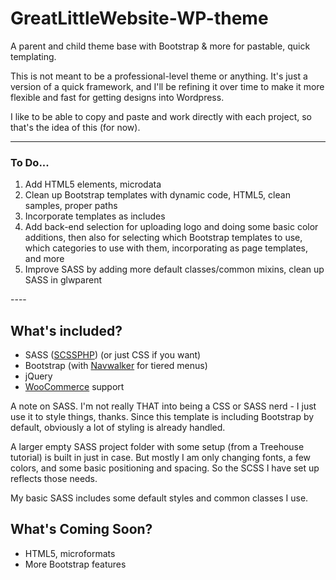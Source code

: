 GreatLittleWebsite-WP-theme
===========================

A parent and child theme base with Bootstrap &amp; more for pastable, quick templating.

This is not meant to be a professional-level theme or anything. It's just a version of a quick framework, and I'll be refining it over time to make it more flexible and fast for getting designs into Wordpress.

I like to be able to copy and paste and work directly with each project, so that's the idea of this (for now).

----
<h3>To Do...</h3>
<ol>
<li>Add HTML5 elements, microdata</li>
<li>Clean up Bootstrap templates with dynamic code, HTML5, clean samples, proper paths</li>
<li>Incorporate templates as includes</li>
<li>Add back-end selection for uploading logo and doing some basic color additions, then also for selecting which Bootstrap templates to use, which categories to use with them, incorporating as page templates, and more</li>
<li>Improve SASS by adding more default classes/common mixins, clean up SASS in glwparent</li>
</ol>
----

<h2>What's included?</h2>
<ul>
<li>SASS (<a href="http://leafo.net/scssphp/">SCSSPHP</a>) (or just CSS if you want)</li>
<li>Bootstrap (with <a href="https://github.com/twittem/wp-bootstrap-navwalker">Navwalker</a> for tiered menus)</li>
<li>jQuery</li>
<li><a href="https://github.com/woothemes/woocommerce">WooCommerce</a> support</li>
</ul>

<p>A note on SASS. I'm not really THAT into being a CSS or SASS nerd - I just use it to style things, thanks. Since this template is including Bootstrap by default, obviously a lot of styling is already handled.</p>
<p>A larger empty SASS project folder with some setup (from a Treehouse tutorial) is built in just in case. But mostly I am only changing fonts, a few colors, and some basic positioning and spacing. So the SCSS I have set up reflects those needs.</p>
<p>My basic SASS includes some default styles and common classes I use.</p>

<h2>What's Coming Soon?</h2>
<ul>
<li>HTML5, microformats</li>
<li>More Bootstrap features</li>
</ul>

